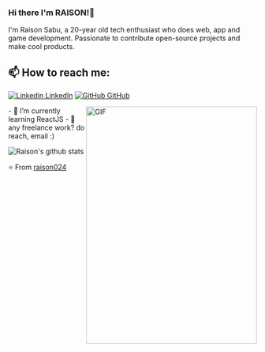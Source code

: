 ### Hi there I'm RAISON!👋
I'm Raison Sabu, a 20-year old tech enthusiast who does web, app and game development. Passionate to contribute open-source projects and make cool products.<br>
## 📫 How to reach me: 
[![Linkedin](https://i.stack.imgur.com/gVE0j.png) LinkedIn](https://www.linkedin.com/in/raison-sabu-57b90421b/) [![GitHub](https://i.stack.imgur.com/tskMh.png) GitHub](https://github.com/raison024)
<!--
**raison024/raison024** is a ✨ _special_ ✨ repository because its `README.md` (this file) appears on your GitHub profile.
Here are some ideas to get you started:
- 🤔 I’m looking for help with ...
- 💬 Ask me about ...
- 📫 How to reach me: ...
- 😄 Pronouns: ...
- ⚡ Fun fact: ...
-->
<img align="right" alt="GIF" src="https://giphy.com/embed/W3klTgJuKy5vymEoe7" width="346" height="480" />
- 🌱 I’m currently learning ReactJS
- 💼 any freelance work? do reach, email :)

![Raison's github stats](https://github-readme-stats.vercel.app/api?username=raison024&show_icons=true&theme=dark)

⭐️ From [raison024](https://github.com/raison024)
